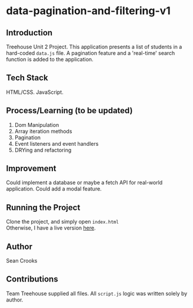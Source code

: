 # data-pagination-and-filtering-v1

## Introduction
Treehouse Unit 2 Project. This application presents a list of students in a hard-coded ```data.js``` file. A pagination feature and a 'real-time' search function is added to the application.

## Tech Stack
HTML/CSS. JavaScript.

## Process/Learning (to be updated)
1. Dom Manipulation
2. Array iteration methods
3. Pagination
4. Event listeners and event handlers
5. DRYing and refactoring

## Improvement
Could implement a database or maybe a fetch API for real-world application. Could add a modal feature.

## Running the Project
Clone the project, and simply open ```index.html```
<br /> Otherwise, I have a live version [here](https://crooks-s.github.io/data-pagination-and-filtering-v1/).

## Author
Sean Crooks

## Contributions
Team Treehouse supplied all files. All ```script.js``` logic was written solely by author. 
